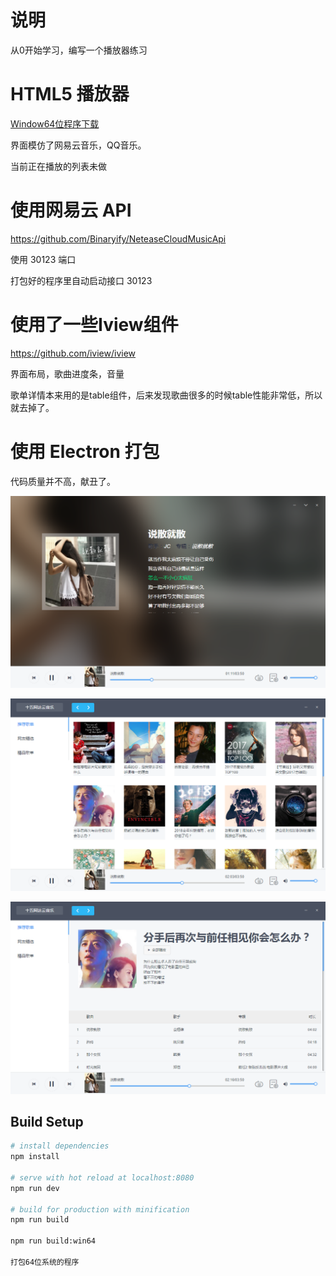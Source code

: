 # 说明

从0开始学习，编写一个播放器练习

# HTML5 播放器

[Window64位程序下载](outApp/shiwu-win32-x64.zip)

界面模仿了网易云音乐，QQ音乐。

当前正在播放的列表未做

# 使用网易云 API

https://github.com/Binaryify/NeteaseCloudMusicApi

使用 30123 端口

打包好的程序里自动启动接口 30123

# 使用了一些Iview组件

https://github.com/iview/iview

界面布局，歌曲进度条，音量

歌单详情本来用的是table组件，后来发现歌曲很多的时候table性能非常低，所以就去掉了。

# 使用 Electron 打包

代码质量并不高，献丑了。

![](thumb/1.png)

![](thumb/2.png)

![](thumb/3.png)
## Build Setup

``` bash
# install dependencies
npm install

# serve with hot reload at localhost:8080
npm run dev

# build for production with minification
npm run build

npm run build:win64

打包64位系统的程序

